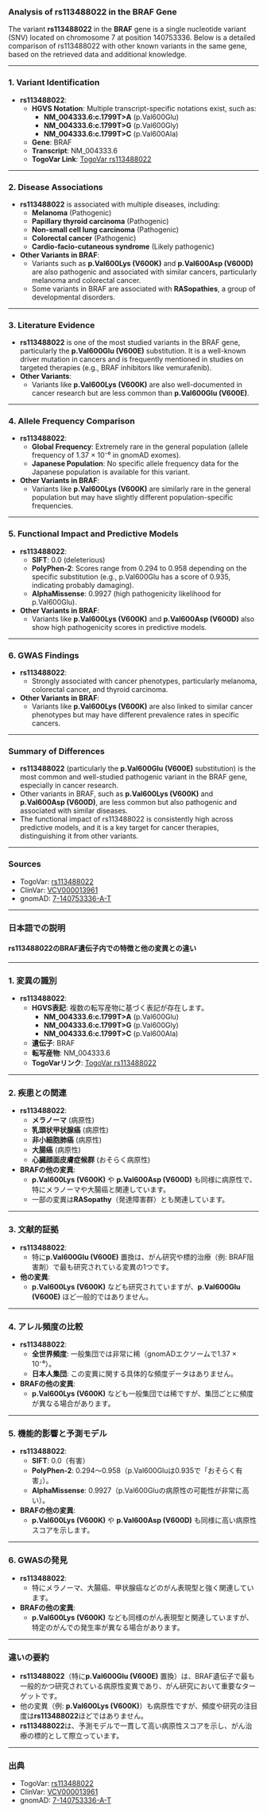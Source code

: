 ### Analysis of rs113488022 in the BRAF Gene

The variant **rs113488022** in the **BRAF** gene is a single nucleotide variant (SNV) located on chromosome 7 at position 140753336. Below is a detailed comparison of rs113488022 with other known variants in the same gene, based on the retrieved data and additional knowledge.

---

### 1. **Variant Identification**
- **rs113488022**:
  - **HGVS Notation**: Multiple transcript-specific notations exist, such as:
    - **NM_004333.6:c.1799T>A** (p.Val600Glu)
    - **NM_004333.6:c.1799T>G** (p.Val600Gly)
    - **NM_004333.6:c.1799T>C** (p.Val600Ala)
  - **Gene**: BRAF
  - **Transcript**: NM_004333.6
  - **TogoVar Link**: [TogoVar rs113488022](https://togovar.org/variant/rs113488022)

---

### 2. **Disease Associations**
- **rs113488022** is associated with multiple diseases, including:
  - **Melanoma** (Pathogenic)
  - **Papillary thyroid carcinoma** (Pathogenic)
  - **Non-small cell lung carcinoma** (Pathogenic)
  - **Colorectal cancer** (Pathogenic)
  - **Cardio-facio-cutaneous syndrome** (Likely pathogenic)
- **Other Variants in BRAF**:
  - Variants such as **p.Val600Lys (V600K)** and **p.Val600Asp (V600D)** are also pathogenic and associated with similar cancers, particularly melanoma and colorectal cancer.
  - Some variants in BRAF are associated with **RASopathies**, a group of developmental disorders.

---

### 3. **Literature Evidence**
- **rs113488022** is one of the most studied variants in the BRAF gene, particularly the **p.Val600Glu (V600E)** substitution. It is a well-known driver mutation in cancers and is frequently mentioned in studies on targeted therapies (e.g., BRAF inhibitors like vemurafenib).
- **Other Variants**:
  - Variants like **p.Val600Lys (V600K)** are also well-documented in cancer research but are less common than **p.Val600Glu (V600E)**.

---

### 4. **Allele Frequency Comparison**
- **rs113488022**:
  - **Global Frequency**: Extremely rare in the general population (allele frequency of 1.37 × 10⁻⁶ in gnomAD exomes).
  - **Japanese Population**: No specific allele frequency data for the Japanese population is available for this variant.
- **Other Variants in BRAF**:
  - Variants like **p.Val600Lys (V600K)** are similarly rare in the general population but may have slightly different population-specific frequencies.

---

### 5. **Functional Impact and Predictive Models**
- **rs113488022**:
  - **SIFT**: 0.0 (deleterious)
  - **PolyPhen-2**: Scores range from 0.294 to 0.958 depending on the specific substitution (e.g., p.Val600Glu has a score of 0.935, indicating probably damaging).
  - **AlphaMissense**: 0.9927 (high pathogenicity likelihood for p.Val600Glu).
- **Other Variants in BRAF**:
  - Variants like **p.Val600Lys (V600K)** and **p.Val600Asp (V600D)** also show high pathogenicity scores in predictive models.

---

### 6. **GWAS Findings**
- **rs113488022**:
  - Strongly associated with cancer phenotypes, particularly melanoma, colorectal cancer, and thyroid carcinoma.
- **Other Variants in BRAF**:
  - Variants like **p.Val600Lys (V600K)** are also linked to similar cancer phenotypes but may have different prevalence rates in specific cancers.

---

### Summary of Differences
- **rs113488022** (particularly the **p.Val600Glu (V600E)** substitution) is the most common and well-studied pathogenic variant in the BRAF gene, especially in cancer research.
- Other variants in BRAF, such as **p.Val600Lys (V600K)** and **p.Val600Asp (V600D)**, are less common but also pathogenic and associated with similar diseases.
- The functional impact of rs113488022 is consistently high across predictive models, and it is a key target for cancer therapies, distinguishing it from other variants.

---

### Sources
- TogoVar: [rs113488022](https://togovar.org/variant/rs113488022)
- ClinVar: [VCV000013961](https://www.ncbi.nlm.nih.gov/clinvar/variation/13961)
- gnomAD: [7-140753336-A-T](https://gnomad.broadinstitute.org/variant/7-140753336-A-T?dataset=gnomad_r4)

---

### 日本語での説明

#### rs113488022のBRAF遺伝子内での特徴と他の変異との違い

---

### 1. **変異の識別**
- **rs113488022**:
  - **HGVS表記**: 複数の転写産物に基づく表記が存在します。
    - **NM_004333.6:c.1799T>A** (p.Val600Glu)
    - **NM_004333.6:c.1799T>G** (p.Val600Gly)
    - **NM_004333.6:c.1799T>C** (p.Val600Ala)
  - **遺伝子**: BRAF
  - **転写産物**: NM_004333.6
  - **TogoVarリンク**: [TogoVar rs113488022](https://togovar.org/variant/rs113488022)

---

### 2. **疾患との関連**
- **rs113488022**:
  - **メラノーマ** (病原性)
  - **乳頭状甲状腺癌** (病原性)
  - **非小細胞肺癌** (病原性)
  - **大腸癌** (病原性)
  - **心臓顔面皮膚症候群** (おそらく病原性)
- **BRAFの他の変異**:
  - **p.Val600Lys (V600K)** や **p.Val600Asp (V600D)** も同様に病原性で、特にメラノーマや大腸癌と関連しています。
  - 一部の変異は**RASopathy**（発達障害群）とも関連しています。

---

### 3. **文献的証拠**
- **rs113488022**:
  - 特に**p.Val600Glu (V600E)** 置換は、がん研究や標的治療（例: BRAF阻害剤）で最も研究されている変異の1つです。
- **他の変異**:
  - **p.Val600Lys (V600K)** なども研究されていますが、**p.Val600Glu (V600E)** ほど一般的ではありません。

---

### 4. **アレル頻度の比較**
- **rs113488022**:
  - **全世界頻度**: 一般集団では非常に稀（gnomADエクソームで1.37 × 10⁻⁶）。
  - **日本人集団**: この変異に関する具体的な頻度データはありません。
- **BRAFの他の変異**:
  - **p.Val600Lys (V600K)** なども一般集団では稀ですが、集団ごとに頻度が異なる場合があります。

---

### 5. **機能的影響と予測モデル**
- **rs113488022**:
  - **SIFT**: 0.0（有害）
  - **PolyPhen-2**: 0.294～0.958（p.Val600Gluは0.935で「おそらく有害」）。
  - **AlphaMissense**: 0.9927（p.Val600Gluの病原性の可能性が非常に高い）。
- **BRAFの他の変異**:
  - **p.Val600Lys (V600K)** や **p.Val600Asp (V600D)** も同様に高い病原性スコアを示します。

---

### 6. **GWASの発見**
- **rs113488022**:
  - 特にメラノーマ、大腸癌、甲状腺癌などのがん表現型と強く関連しています。
- **BRAFの他の変異**:
  - **p.Val600Lys (V600K)** なども同様のがん表現型と関連していますが、特定のがんでの発生率が異なる場合があります。

---

### 違いの要約
- **rs113488022**（特に**p.Val600Glu (V600E)** 置換）は、BRAF遺伝子で最も一般的かつ研究されている病原性変異であり、がん研究において重要なターゲットです。
- 他の変異（例: **p.Val600Lys (V600K)**）も病原性ですが、頻度や研究の注目度は**rs113488022**ほどではありません。
- **rs113488022**は、予測モデルで一貫して高い病原性スコアを示し、がん治療の標的として際立っています。

---

### 出典
- TogoVar: [rs113488022](https://togovar.org/variant/rs113488022)
- ClinVar: [VCV000013961](https://www.ncbi.nlm.nih.gov/clinvar/variation/13961)
- gnomAD: [7-140753336-A-T](https://gnomad.broadinstitute.org/variant/7-140753336-A-T?dataset=gnomad_r4)